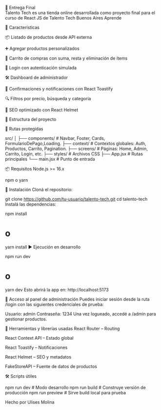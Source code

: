 🛒 Entrega Final    
Talento Tech es una tienda online desarrollada como proyecto final para el curso de React JS de Talento Tech Buenos Aires Aprende

🚀 Características

📦 Listado de productos desde API externa

➕ Agregar productos personalizados

🛒 Carrito de compras con suma, resta y eliminación de ítems

🔐 Login con autenticación simulada

🛠 Dashboard de administrador

🧾 Confirmaciones y notificaciones con React Toastify

🔍 Filtros por precio, búsqueda y categoría

🔰 SEO optimizado con React Helmet

📂 Estructura del proyecto

🔐 Rutas protegidas

src/
│
├── components/       # Navbar, Footer, Cards, FormularioDePago,Loading.
├── context/          # Contextos globales: Auth, Productos, Carrito, Pagination.
├── screens/          # Páginas: Home, Admin, Carrito, Login, etc.
├── styles/           # Archivos CSS
├── App.jsx           # Rutas principales
└── main.jsx          # Punto de entrada


📦 Requisitos
Node.js >= 16.x

npm o yarn

🔧 Instalación
Cloná el repositorio:


git clone https://github.com/tu-usuario/talento-tech.git
cd talento-tech
Instalá las dependencias:


npm install
# o
yarn install
▶️ Ejecución en desarrollo

npm run dev
# o
yarn dev
Esto abrirá la app en: http://localhost:5173

🔑 Acceso al panel de administración
Puedes iniciar sesión desde la ruta /login con las siguientes credenciales de prueba:


Usuario: admin
Contraseña: 1234
Una vez logueado, accedé a /admin para gestionar productos.

🧪 Herramientas y librerías usadas
React Router – Routing

React Context API – Estado global

React Toastify – Notificaciones

React Helmet – SEO y metadatos

FakeStoreAPI – Fuente de datos de productos


🛠 Scripts útiles

npm run dev       # Modo desarrollo
npm run build     # Construye versión de producción
npm run preview   # Sirve build local para prueba



Hecho por Ulises Molina

